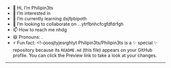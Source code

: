 - 👋 Hi, I’m Philipin3ts
- 👀 I’m interested in 
- 🌱 I’m currently learning dsjfpbipoth
- 💞️ I’m looking to collaborate on ...ytrfbnhcfcgfdfdrfgh
- 📫 How to reach me nhdg
- 😄 Pronouns: .
- ⚡ Fun fact: 
<!-ooosjtyjesrghtyt
Philipin3ts/Philipin3ts is a ✨ special ✨ repository because its `README.md` (this file) appears on your GitHub profile.
You can click the Preview link to take a look at your changes.
---
